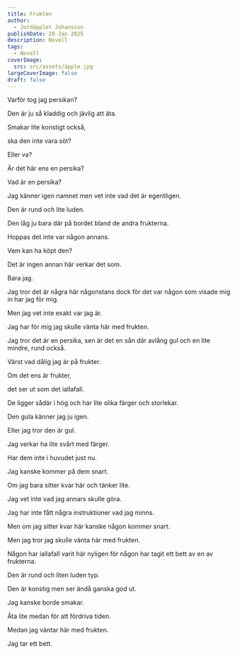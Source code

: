 ```yaml
---
title: Frukten
author:
  - Jordäpplet Johansson
publishDate: 28 Jan 2025
description: Novell
tags:
  - Novell
coverImage:
  src: src/assets/äpple.jpg
largeCoverImage: false
draft: false
---
```

Varför tog jag persikan? 

Den är ju så kladdig och jävlig att äta.

Smakar lite konstigt också,

ska den inte vara söt?

Eller va?

Är det här ens en persika?

Vad är en persika?

Jag känner igen namnet men vet inte vad det är egentligen.

Den är rund och lite luden. 

Den låg ju bara där på bordet bland de andra frukterna.

Hoppas det inte var någon annans.

Vem kan ha köpt den?

Det är ingen annan här verkar det som.

Bara jag.

Jag tror det är några här någonstans dock för det var någon som visade mig in har jag för mig. 

Men jag vet inte exakt var jag är.

Jag har för mig jag skulle vänta här med frukten.

Jag tror det är en persika, sen är det en sån där avlång gul och en lite mindre, rund också.

Värst vad dålig jag är på frukter. 

Om det ens är frukter,

det ser ut som det iallafall.

De ligger sådär i hög och har lite olika färger och storlekar.

Den gula känner jag ju igen.

Eller jag tror den är gul.

Jag verkar ha lite svårt med färger.

Har dem inte i huvudet just nu.

Jag kanske kommer på dem snart.

Om jag bara sitter kvar här och tänker lite.

Jag vet inte vad jag annars skulle göra.

Jag har inte fått några instruktioner vad jag minns.

Men om jag sitter kvar här kanske någon kommer snart.

Men jag tror jag skulle vänta här med frukten. 

Någon har iallafall varit här nyligen för någon har tagit ett bett av en av frukterna.

Den är rund och liten luden typ. 

Den är konstig men ser ändå ganska god ut.

Jag kanske borde smakar.

Äta lite medan för att fördriva tiden.

Medan jag väntar här med frukten.

Jag tar ett bett.
